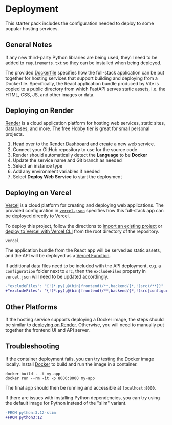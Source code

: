 # Deployment

This starter pack includes the configuration needed to deploy to some popular hosting services.

## General Notes

If any new third-party Python libraries are being used, they'll need to be added to
`requirements.txt` so they can be installed when being deployed.

The provided [Dockerfile](Dockerfile) specifies how the full-stack application can be put together
for hosting services that support building and deploying from a Dockerfile.
Specifically, the React application bundle produced by Vite is copied to a public directory
from which FastAPI serves static assets, i.e. the HTML, CSS, JS, and other images or data.

## Deploying on Render

[Render](https://render.com) is a cloud application platform for hosting web services,
static sites, databases, and more. The free Hobby tier is great for small personal projects.

1. Head over to the [Render Dashboard](https://dashboard.render.com) and create a new web service.
2. Connect your GitHub repository to use for the source code
3. Render should automatically detect the **Language** to be **Docker**
4. Update the service name and Git branch as needed
5. Select an instance type
6. Add any environment variables if needed
7. Select **Deploy Web Service** to start the deployment

## Deploying on Vercel

[Vercel](https://vercel.com) is a cloud platform for creating and deploying web applications.
The provided configuration in [`vercel.json`](vercel.json) specifies how this full-stack app
can be deployed directly to Vercel.

To deploy this project, follow the directions to
[import an existing project](https://vercel.com/docs/getting-started-with-vercel/import)
or [deploy to Vercel with Vercel CLI](https://vercel.com/docs/deployments/deploy-with-vercel-cli)
from the root directory of the repository.

```shell
vercel
```

The application bundle from the React app will be served as static assets,
and the API will be deployed as a [Vercel Function](https://vercel.com/docs/functions).

If additional data files need to be included with the API deployment,
e.g. a `configuration` folder next to `src`,
then the `excludeFiles` property in `vercel.json` will need to be updated accordingly.

```diff
-"excludeFiles": "{!(*.py),@(bin|frontend)/**,backend/{*,!(src)/**}}"
+"excludeFiles": "{!(*.py),@(bin|frontend)/**,backend/{*,!(src|configuration)/**}}"
```

## Other Platforms

If the hosting service supports deploying a Docker image, the steps should be similar to
[deploying on Render](#deploying-on-render). Otherwise, you will need to manually put together the
frontend UI and API server.

## Troubleshooting

If the container deployment fails, you can try testing the Docker image locally.
Install [Docker](https://www.docker.com) to build and run the image in a container.

```shell
docker build . -t my-app
docker run --rm -it -p 8000:8000 my-app
```

The final app should then be running and accessible at `localhost:8000`.

If there are issues with installing Python dependencies, you can try using the default
image for Python instead of the "slim" variant.

```diff
-FROM python:3.12-slim
+FROM python3:12
```
